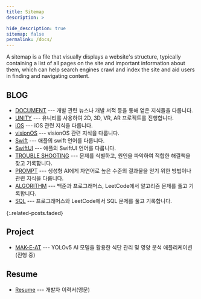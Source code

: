 ```yaml
---
title: Sitemap
description: >

hide_description: true
sitemap: false
permalink: /docs/
---
```


  A sitemap is a file that visually displays a website's structure, typically containing a list of all pages on the site and important information about them, which can help search engines crawl and index the site and aid users in finding and navigating content. 


## BLOG

- [DOCUMENT](https://hardy716.github.io/blog/document/) --- 개발 관련 뉴스나 개발 서적 등을 통해 얻은 지식들을 다룹니다.
- [UNITY](https://hardy716.github.io/blog/unity/) --- 유니티를 사용하여 2D, 3D, VR, AR 프로젝트를 진행합니다.
- [iOS](https://hardy716.github.io/blog/ios) --- iOS 관련 지식을 다룹니다.
- [visionOS](https://hardy716.github.io/blog/visionos) --- visionOS 관련 지식을 다룹니다.
- [Swift](https://hardy716.github.io/blog/swift) --- 애플의 swift 언어를 다룹니다.
- [SwiftUI](https://hardy716.github.io/blog/swiftui) --- 애플의 SwiftUI 언어를 다룹니다.
- [TROUBLE SHOOTING](https://hardy716.github.io/blog/trouble-shooting/) --- 문제를 식별하고, 원인을 파악하여 적합한 해결책을 찾고 기록합니다.
- [PROMPT](https://hardy716.github.io/blog/prompt/) --- 생성형 AI에게 자연어로 높은 수준의 결과물을 얻기 위한 방법이나 관련 지식을 다룹니다.
- [ALGORITHM](https://hardy716.github.io/blog/algorithm) --- 백준과 프로그래머스, LeetCode에서 알고리즘 문제를 풀고 기록합니다.
- [SQL](https://hardy716.github.io/blog/sql/) --- 프로그래머스와 LeetCode에서 SQL 문제를 풀고 기록합니다.
<!--* [menu]{:.heading.flip-title} --- description for menu-->
{:.related-posts.faded}

<!--[menu]: 상대경로.md-->


## Project
- [MAK-E-AT](https://hardy716.github.io/projects/makeat/) --- YOLOv5 AI 모델을 활용한 식단 관리 및 영양 분석 애플리케이션 (진행 중)


## Resume
- [Resume](https://hardy716.github.io/resume/) --- 개발자 이력서(영문)


